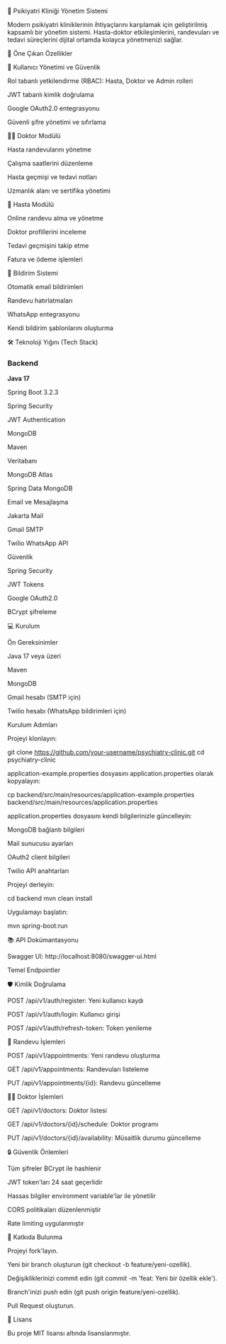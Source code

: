 🏥 Psikiyatri Kliniği Yönetim Sistemi

Modern psikiyatri kliniklerinin ihtiyaçlarını karşılamak için geliştirilmiş kapsamlı bir yönetim sistemi. Hasta-doktor etkileşimlerini, randevuları ve tedavi süreçlerini dijital ortamda kolayca yönetmenizi sağlar.

🌟 Öne Çıkan Özellikler

🔐 Kullanıcı Yönetimi ve Güvenlik

Rol tabanlı yetkilendirme (RBAC): Hasta, Doktor ve Admin rolleri

JWT tabanlı kimlik doğrulama

Google OAuth2.0 entegrasyonu

Güvenli şifre yönetimi ve sıfırlama

👨‍⚕️ Doktor Modülü

Hasta randevularını yönetme

Çalışma saatlerini düzenleme

Hasta geçmişi ve tedavi notları

Uzmanlık alanı ve sertifika yönetimi

👤 Hasta Modülü

Online randevu alma ve yönetme

Doktor profillerini inceleme

Tedavi geçmişini takip etme

Fatura ve ödeme işlemleri

📨 Bildirim Sistemi

Otomatik email bildirimleri

Randevu hatırlatmaları

WhatsApp entegrasyonu

Kendi bildirim şablonlarını oluşturma

🛠 Teknoloji Yığını (Tech Stack)

### Backend

**Java 17**

Spring Boot 3.2.3

Spring Security

JWT Authentication

MongoDB

Maven

Veritabanı

MongoDB Atlas

Spring Data MongoDB

Email ve Mesajlaşma

Jakarta Mail

Gmail SMTP

Twilio WhatsApp API

Güvenlik

Spring Security

JWT Tokens

Google OAuth2.0

BCrypt şifreleme

💻 Kurulum

Ön Gereksinimler

Java 17 veya üzeri

Maven

MongoDB

Gmail hesabı (SMTP için)

Twilio hesabı (WhatsApp bildirimleri için)

Kurulum Adımları

Projeyi klonlayın:

git clone https://github.com/your-username/psychiatry-clinic.git
cd psychiatry-clinic

application-example.properties dosyasını application.properties olarak kopyalayın:

cp backend/src/main/resources/application-example.properties backend/src/main/resources/application.properties

application.properties dosyasını kendi bilgilerinizle güncelleyin:

MongoDB bağlantı bilgileri

Mail sunucusu ayarları

OAuth2 client bilgileri

Twilio API anahtarları

Projeyi derleyin:

cd backend
mvn clean install

Uygulamayı başlatın:

mvn spring-boot:run

📚 API Dokümantasyonu

Swagger UI: http://localhost:8080/swagger-ui.html

Temel Endpointler

🛡️ Kimlik Doğrulama

POST /api/v1/auth/register: Yeni kullanıcı kaydı

POST /api/v1/auth/login: Kullanıcı girişi

POST /api/v1/auth/refresh-token: Token yenileme

📅 Randevu İşlemleri

POST /api/v1/appointments: Yeni randevu oluşturma

GET /api/v1/appointments: Randevuları listeleme

PUT /api/v1/appointments/{id}: Randevu güncelleme

👨‍⚕️ Doktor İşlemleri

GET /api/v1/doctors: Doktor listesi

GET /api/v1/doctors/{id}/schedule: Doktor programı

PUT /api/v1/doctors/{id}/availability: Müsaitlik durumu güncelleme

🔒 Güvenlik Önlemleri

Tüm şifreler BCrypt ile hashlenir

JWT token'ları 24 saat geçerlidir

Hassas bilgiler environment variable'lar ile yönetilir

CORS politikaları düzenlenmiştir

Rate limiting uygulanmıştır

🤝 Katkıda Bulunma

Projeyi fork'layın.

Yeni bir branch oluşturun (git checkout -b feature/yeni-ozellik).

Değişikliklerinizi commit edin (git commit -m 'feat: Yeni bir özellik ekle').

Branch'inizi push edin (git push origin feature/yeni-ozellik).

Pull Request oluşturun.

📝 Lisans

Bu proje MIT lisansı altında lisanslanmıştır.
